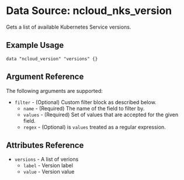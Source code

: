 # Data Source: ncloud_nks_version

Gets a list of available Kubernetes Service versions.

## Example Usage

```hcl
data "ncloud_version" "versions" {}
```

## Argument Reference

The following arguments are supported:

- `filter` - (Optional) Custom filter block as described below.
  - `name` - (Required) The name of the field to filter by.
  - `values` - (Required) Set of values that are accepted for the given field.
  - `regex` - (Optional) is `values` treated as a regular expression.

## Attributes Reference

- `versions` - A list of verions
  - `label` - Version label
  - `value` - Version value
